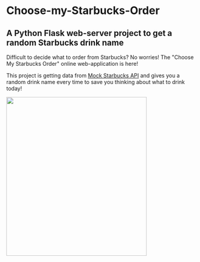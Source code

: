 # Choose-my-Starbucks-Order
## A Python Flask web-server project to get a random Starbucks drink name 
Difficult to decide what to order from Starbucks? No worries! The "Choose My Starbucks Order" online web-application is here!

This project is getting data from [Mock Starbucks API](https://github.com/nimelica/Mock-Starbucks-API) and gives you a random drink name every time to save you thinking about what to drink today!

<img src="https://user-images.githubusercontent.com/76903207/153773995-416fe8f0-81d5-4341-b46e-30ea25d184a8.png" align="left" height="417" width="369">


